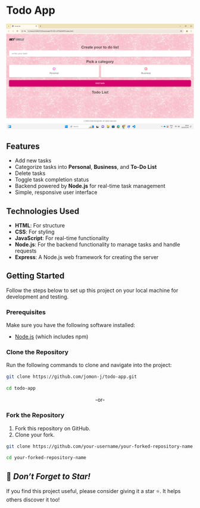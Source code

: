 # Todo App
![Project screenshot](https://raw.githubusercontent.com/Onele-Nongindzi/TO-DO-LIST-APP/58954e65e8fbc6f4604884cc2a4cf45cff2178be/Screenshot%20(29).png)

## Features

- Add new tasks
- Categorize tasks into **Personal**, **Business**, and **To-Do List**
- Delete tasks
- Toggle task completion status
- Backend powered by **Node.js** for real-time task management
- Simple, responsive user interface

## Technologies Used  
- **HTML**: For structure  
- **CSS**: For styling  
- **JavaScript**: For real-time functionality
- **Node.js**: For the backend functionality to manage tasks and handle requests
- **Express**: A Node.js web framework for creating the server

## Getting Started

Follow the steps below to set up this project on your local machine for development and testing.

### Prerequisites

Make sure you have the following software installed:

- [Node.js](https://nodejs.org/) (which includes npm)

### Clone the Repository  
Run the following commands to clone and navigate into the project:

```bash  
git clone https://github.com/jomon-j/todo-app.git
```
```bash
cd todo-app
```

<p align ="center">-or-</p>

### Fork the Repository  
1. Fork this repository on GitHub.  
2. Clone your fork.

```bash  
git clone https://github.com/your-username/your-forked-repository-name.git
```
```bash
cd your-forked-repository-name    
```

## 🌟 *Don’t Forget to Star!*
If you find this project useful, please consider giving it a star ⭐. It helps others discover it too!

